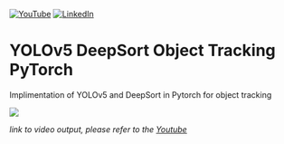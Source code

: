 [![YouTube][youtube-shield]][youtube-url]
[![LinkedIn][linkedin-shield]][linkedin-url]

# YOLOv5 DeepSort Object Tracking PyTorch
 Implimentation of YOLOv5 and DeepSort in Pytorch for object tracking
 
 ![](img.gif)
 
_link to video output, please refer to the [Youtube](https://youtu.be/B0EuijnaCqU)_

[youtube-shield]: https://img.shields.io/badge/-youtube-black.svg?style=for-the-badge&logo=youtube&colorR=555
[youtube-url]: https://www.youtube.com/watch?v=B0EuijnaCqU&ab_channel=RelaxingNature
[linkedin-shield]: https://img.shields.io/badge/-LinkedIn-black.svg?style=for-the-badge&logo=linkedin&colorB=555
[linkedin-url]:  https://linkedin.com/in/anil2kk
